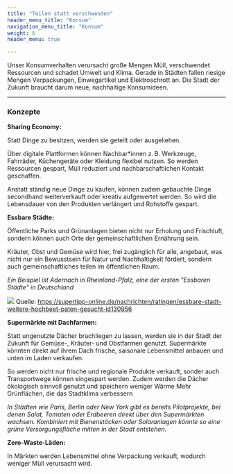 ```yaml
---
title: "Teilen statt verschwenden"
header_menu_title: "Konsum"
navigation_menu_title: "Konsum"
weight: 6
header_menu: true

---
```

Unser Konsumverhalten verursacht große Mengen Müll, verschwendet Ressourcen und schadet Umwelt und Klima. Gerade in Städten fallen riesige Mengen Verpackungen, Einwegartikel und Elektroschrott an. Die Stadt der Zukunft braucht darum neue, nachhaltige Konsumideen.

---

### Konzepte

**Sharing Economy:**

Statt Dinge zu besitzen, werden sie geteilt oder ausgeliehen.

Über digitale Plattformen können Nachbar*innen z. B. Werkzeuge, Fahrräder, Küchengeräte oder Kleidung flexibel nutzen.
So werden  Ressourcen gespart, Müll reduziert und  nachbarschaftlichen Kontakt geschaffen.

 Anstatt ständig neue Dinge zu kaufen, können zudem gebauchte Dinge secondhand weiterverkauft oder kreativ aufgewertet werden. So wird die Lebensdauer von den Produkten verlängert und Rohstoffe gespart.

**Essbare Städte:**

Öffentliche Parks und Grünanlagen bieten nicht nur Erholung und Frischluft, sondern können auch Orte der gemeinschaftlichen Ernährung sein.

Kräuter, Obst und Gemüse wird hier, frei zugänglich für alle, angebaut, was nicht nur ein Bewusstsein für Natur und Nachhaltigkeit fördert, sondern auch gemeinschaftliches teilen im öffentlichen Raum.

*Ein Beispiel ist Adernach in Rheinland-Pfalz, eine der ersten "Essbaren Städte" in Deutschland*

![](/images/Hochbeet-essbare-Stadt.jpg)
Quelle: https://supertipp-online.de/nachrichten/ratingen/essbare-stadt-weitere-hochbeet-paten-gesucht-id130956

**Supermärkte mit Dachfarmen:**

Statt ungenutzte Dächer brachliegen zu lassen, werden sie in der Stadt der Zukunft für Gemüse-, Kräuter- und Obstfarmen genutzt. Supermärkte könnten direkt auf ihrem Dach frische, saisonale Lebensmittel anbauen und unten im Laden verkaufen.

So werden nicht nur frische und regionale Produkte verkauft, sonder auch Transportwege können eingespart werden.
Zudem werden die Dächer ökologisch sinnvoll genutzt und speichern weniger Wärme
Mehr Grünflächen, die das Stadtklima verbessern

*In Städten wie Paris, Berlin oder New York gibt es bereits Pilotprojekte, bei denen Salat, Tomaten oder Erdbeeren direkt über den Supermärkten wachsen.
Kombiniert mit Bienenstöcken oder Solaranlagen könnte so eine grüne Versorgungsfläche mitten in der Stadt entstehen.*

**Zero-Waste-Läden:**

In Märkten werden Lebensmittel ohne Verpackung verkauft, wodurch weniger Müll verursacht wird.
